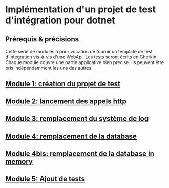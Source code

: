 # Implémentation d'un projet de test d'intégration pour dotnet

## Prérequis & précisions

Cette série de modules a pour vocation de fournir un template de test d'intégration vis-à-vis d'une WebApi. Les tests seront écrits en Gherkin. Chaque module couvre une partie applicative bien précise. Ils peuvent être pris indépendamment les uns des autres.

## [Module 1: création du projet de test](./modules/Module%201%20création%20du%20projet%20de%20test/doc/Readme.md)

## [Module 2: lancement des appels http](./modules/Module%202%20lancement%20des%20appels%20http/doc/Readme.md)

## [Module 3: remplacement du système de log](./modules/Module%203%20remplacement%20du%20système%20de%20log/doc/Readme.md)

## [Module 4: remplacement de la database](./modules/Module%204%20remplacement%20de%20la%20database/doc/Readme.md)

## [Module 4bis: remplacement de la database in memory](./modules/Module%204bis%20remplacement%20de%20la%20database%20in%20memory/doc/Readme.md)

## [Module 5: Ajout de tests](./modules/Module%205%20ajout%20de%20tests/doc/Readme.md)

